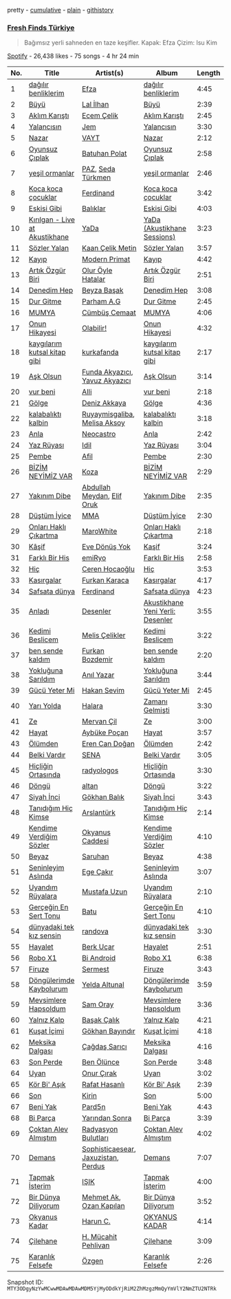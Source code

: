 pretty - [cumulative](/playlists/cumulative/37i9dQZF1DX1RLKir9EDRO.md) - [plain](/playlists/plain/37i9dQZF1DX1RLKir9EDRO) - [githistory](https://github.githistory.xyz/mackorone/spotify-playlist-archive/blob/main/playlists/plain/37i9dQZF1DX1RLKir9EDRO)

### [Fresh Finds Türkiye](https://open.spotify.com/playlist/37i9dQZF1DX1RLKir9EDRO)

> Bağımsız yerli sahneden en taze keşifler\. Kapak: Efza  Çizim: Isu Kim

[Spotify](https://open.spotify.com/user/spotify) - 26,438 likes - 75 songs - 4 hr 24 min

| No. | Title | Artist(s) | Album | Length |
|---|---|---|---|---|
| 1 | [dağılır benliklerim](https://open.spotify.com/track/6ilGae8IgyCho9SaroV2Vl) | [Efza](https://open.spotify.com/artist/4gPXQMEdpsYmYZWtbk4ATJ) | [dağılır benliklerim](https://open.spotify.com/album/58xHOErsEo8puLQD5MrEac) | 4:45 |
| 2 | [Büyü](https://open.spotify.com/track/3mzHwL4SnroznjZ1KQsDkE) | [Lal İlhan](https://open.spotify.com/artist/6myu7Qu2BGj8fFA6unKd4I) | [Büyü](https://open.spotify.com/album/7A5aZsvsgFVVCSizSxc7t2) | 2:39 |
| 3 | [Aklım Karıştı](https://open.spotify.com/track/2TPHEbr1EIrKx40kLg5a1P) | [Ecem Çelik](https://open.spotify.com/artist/68r0aYfdloC1g0epYmZgyb) | [Aklım Karıştı](https://open.spotify.com/album/08rGgAdkGFoaSrQ8NTYOJQ) | 2:45 |
| 4 | [Yalancısın](https://open.spotify.com/track/2UThEfHcvuRDSpXgfPiky3) | [Jem](https://open.spotify.com/artist/46WFz3btnr5B0puTNRaCms) | [Yalancısın](https://open.spotify.com/album/2sTkw67U6PL5OJ3nYPX3nN) | 3:30 |
| 5 | [Nazar](https://open.spotify.com/track/3GZzmJA8FGoIygQz5lTY68) | [VAYT](https://open.spotify.com/artist/6KsFwZYaFE0jLzAD4Toasv) | [Nazar](https://open.spotify.com/album/1vlfNQYCp9BorZAjzV4xHY) | 2:12 |
| 6 | [Oyunsuz Çıplak](https://open.spotify.com/track/6B9XwGdOXjNFJ8Wy2Bogt7) | [Batuhan Polat](https://open.spotify.com/artist/6SZpPDwlBPtvx9TDoBgwH8) | [Oyunsuz Çıplak](https://open.spotify.com/album/7lw4BmPyYGf8bEsJEFtg3i) | 2:58 |
| 7 | [yeşil ormanlar](https://open.spotify.com/track/5ZTQX0Svabd6DtVu4Kr5yA) | [PAZ](https://open.spotify.com/artist/6LHspjQI5piBTulbMKodbF), [Seda Türkmen](https://open.spotify.com/artist/6GA6VYWQbXkI0LVOXTcbby) | [yeşil ormanlar](https://open.spotify.com/album/4NhrYwYTKftQ3RYyQrxEJu) | 2:46 |
| 8 | [Koca koca çocuklar](https://open.spotify.com/track/0RFjRtxXpD6ITwcTfuRuMJ) | [Ferdinand](https://open.spotify.com/artist/5RkqmSvDQo2hqtBDZhLbwC) | [Koca koca çocuklar](https://open.spotify.com/album/1hIHzAFrsJ7DBgXOeIzCmm) | 3:42 |
| 9 | [Eskisi Gibi](https://open.spotify.com/track/4PcsRf7ekX9L1O03ht9sZp) | [Balıklar](https://open.spotify.com/artist/5GcsDYR1T7WWHL0UiEp7cn) | [Eskisi Gibi](https://open.spotify.com/album/1x1cC0K2HrM29GN908rHhw) | 4:03 |
| 10 | [Kırılgan \- Live at Akustikhane](https://open.spotify.com/track/5RrtxRpVSi8ZM3dbrpPB79) | [YaDa](https://open.spotify.com/artist/1nK7QIlWRKhFTid6OJEIAK) | [YaDa \(Akustikhane Sessions\)](https://open.spotify.com/album/6mgXeckoqAMnE5M03mXGuf) | 3:23 |
| 11 | [Sözler Yalan](https://open.spotify.com/track/6VtMwOuGr8H21i8tOGs4qD) | [Kaan Çelik Metin](https://open.spotify.com/artist/0UpAvZ6nJyJ6cTXfln5Uvs) | [Sözler Yalan](https://open.spotify.com/album/453eBU29pSBBafv2sv4t2N) | 3:57 |
| 12 | [Kayıp](https://open.spotify.com/track/783fTyBGbozulQvBxR4pCt) | [Modern Primat](https://open.spotify.com/artist/0h2QUgEmSPNZveJfDC7gHF) | [Kayıp](https://open.spotify.com/album/1bfWawJMOtRFu6LMv2ubKN) | 4:42 |
| 13 | [Artık Özgür Biri](https://open.spotify.com/track/2kI3XGZKvAz6CJdqjqF9Ct) | [Olur Öyle Hatalar](https://open.spotify.com/artist/6zd9StugApmMePXz80l5Uc) | [Artık Özgür Biri](https://open.spotify.com/album/3FuLJzPTbNftKpuaMom6PI) | 2:51 |
| 14 | [Denedim Hep](https://open.spotify.com/track/3Oh7KcwsQqscaxMbC2TFrM) | [Beyza Başak](https://open.spotify.com/artist/38awyHzw1soCVVfDYjLevO) | [Denedim Hep](https://open.spotify.com/album/19AeQA1q0eBVDwvsKCPtG7) | 3:08 |
| 15 | [Dur Gitme](https://open.spotify.com/track/4Yh4MmL2YuL6chkc64sxz1) | [Parham A.G](https://open.spotify.com/artist/4O3SAIAWxsNuwl5TSxvuYx) | [Dur Gitme](https://open.spotify.com/album/3vJXLOLHxmrKQUwB7UDmEQ) | 2:45 |
| 16 | [MUMYA](https://open.spotify.com/track/0a0YOdEMefOD29NHvaowrD) | [Cümbüş Cemaat](https://open.spotify.com/artist/0MLv04L8IGTPfhOjtdo6zq) | [MUMYA](https://open.spotify.com/album/1mbJ13xmSj3W0o599DQjCY) | 4:06 |
| 17 | [Onun Hikayesi](https://open.spotify.com/track/00HzVKC3wKkV4D6jOutode) | [Olabilir!](https://open.spotify.com/artist/5Q17hiDpug3g5J2Z7XSWhd) | [Onun Hikayesi](https://open.spotify.com/album/4nNtNK7rCaH9z7JZ2S0wBy) | 4:32 |
| 18 | [kaygılarım kutsal kitap gibi](https://open.spotify.com/track/2BvSvZiEgl2hu4DFch0hRv) | [kurkafanda](https://open.spotify.com/artist/1hwnnyxn54luBeZsknzbIw) | [kaygılarım kutsal kitap gibi](https://open.spotify.com/album/5XdECVyWljlvd0CfovuLNo) | 2:17 |
| 19 | [Aşk Olsun](https://open.spotify.com/track/4XIKGJ0scS1wcCbgjxtHEs) | [Funda Akyazıcı](https://open.spotify.com/artist/2HJo8tSjrOhdWqYR8W6YjN), [Yavuz Akyazıcı](https://open.spotify.com/artist/6j4NrXhIPC0abk489mzlJc) | [Aşk Olsun](https://open.spotify.com/album/13MiF9U01OzKRBXEjqg8pj) | 3:14 |
| 20 | [vur beni](https://open.spotify.com/track/0HvBm3T5vX9XnHVju6wrD9) | [Alli](https://open.spotify.com/artist/7iyPgiTPRbSOW7mbJQ3zuE) | [vur beni](https://open.spotify.com/album/4XMPUJckDUR0oStXWDIZeQ) | 2:18 |
| 21 | [Gölge](https://open.spotify.com/track/4xlEnxHoFuJQnV4mQXC1wD) | [Deniz Akkaya](https://open.spotify.com/artist/7GljNHMnSfOO5iBVPMqunG) | [Gölge](https://open.spotify.com/album/7u9yCPo5If8jyAgksFUsYY) | 4:36 |
| 22 | [kalabalıktı kalbin](https://open.spotify.com/track/5ijrMAQtIwG4HapjmmdAPN) | [Ruyaymisgaliba](https://open.spotify.com/artist/6EiebYPtntwnWtQkZcoUwC), [Melisa Aksoy](https://open.spotify.com/artist/03WpsJWawzUEQdN4zdkQoa) | [kalabalıktı kalbin](https://open.spotify.com/album/6Dm1TJQ3ilRYYJZf71NtmC) | 3:18 |
| 23 | [Anla](https://open.spotify.com/track/0XPWOCOMVKdF0hqfZRQoN1) | [Neocastro](https://open.spotify.com/artist/3dpCRBiWkKig7GHk8ima6N) | [Anla](https://open.spotify.com/album/6iDAyfRIwchuTp4UohJlTd) | 2:42 |
| 24 | [Yaz Rüyası](https://open.spotify.com/track/0PcQjbImYK5JUB8GyvwhbP) | [Idil](https://open.spotify.com/artist/0zNz4hmI6mCNUdj4BngitI) | [Yaz Rüyası](https://open.spotify.com/album/3rAbYrYonze2uwdQgolfHD) | 3:04 |
| 25 | [Pembe](https://open.spotify.com/track/0a41ZkguFMiqfmsZ6b4GFb) | [Afil](https://open.spotify.com/artist/3VLAvGTqIwUGu3Tq8uI4TQ) | [Pembe](https://open.spotify.com/album/1Sd7cRCqnXwqF2DwocoSVw) | 2:30 |
| 26 | [BİZİM NEYİMİZ VAR](https://open.spotify.com/track/4c6e5iTCnYoaP5CbEV20kR) | [Koza](https://open.spotify.com/artist/583r15fLR295RYefGrqkTx) | [BİZİM NEYİMİZ VAR](https://open.spotify.com/album/1ioTyYXZ1igattQuH8fK3U) | 2:29 |
| 27 | [Yakınım Dibe](https://open.spotify.com/track/32DdO593o6RPDZZ2uZN1fR) | [Abdullah Meydan](https://open.spotify.com/artist/1M4E8xzUwIeRuFz7fKKirW), [Elif Oruk](https://open.spotify.com/artist/50GMCj242I7iDGukyzV3Dw) | [Yakınım Dibe](https://open.spotify.com/album/6w8IYfWNyBAPUmcXooV8cW) | 2:35 |
| 28 | [Düştüm İyice](https://open.spotify.com/track/7EMTynRs2ObHLNbVHrXM5G) | [MMA](https://open.spotify.com/artist/0GKS5CCtpVfFwMrx1foJVk) | [Düştüm İyice](https://open.spotify.com/album/6EjprzisC84Dd4oz7YniNa) | 2:30 |
| 29 | [Onları Haklı Çıkartma](https://open.spotify.com/track/6nnTufBQZe0NusVinHbO1E) | [MaroWhite](https://open.spotify.com/artist/615xy2DdT2c0pOvT4UhTkA) | [Onları Haklı Çıkartma](https://open.spotify.com/album/5obZsZarHL2AlPMeK7Jv56) | 2:18 |
| 30 | [Kâşif](https://open.spotify.com/track/5rH1KZgpgORFe3dpEY20pO) | [Eve Dönüş Yok](https://open.spotify.com/artist/2tQmQVQ4gE2PdDTUvnfnsB) | [Kaşif](https://open.spotify.com/album/5WfTo7vtAuM6Gi8XR3eemd) | 3:24 |
| 31 | [Farklı Bir His](https://open.spotify.com/track/4Tt6QAR6GGu3QCzENL907a) | [emiRyo](https://open.spotify.com/artist/0dD6uXyogBmDb12frY2ZHv) | [Farklı Bir His](https://open.spotify.com/album/7rHj5cJPxmZaOGBzF4KA0l) | 2:58 |
| 32 | [Hiç](https://open.spotify.com/track/1p8npgJripjxPBzhsbBR37) | [Ceren Hocaoğlu](https://open.spotify.com/artist/1SR1sF3sCRJb6xR6tl99hA) | [Hiç](https://open.spotify.com/album/5SNki0EEuO4mFBdALVP1MH) | 3:53 |
| 33 | [Kasırgalar](https://open.spotify.com/track/43fBpH05DhiCjE39wRijll) | [Furkan Karaca](https://open.spotify.com/artist/154sxvjuoeibGo8PClKou4) | [Kasırgalar](https://open.spotify.com/album/4DybPip64tieTJCy7iCSuM) | 4:17 |
| 34 | [Safsata dünya](https://open.spotify.com/track/19LuC8J2e2nosy6BdP5nz2) | [Ferdinand](https://open.spotify.com/artist/5RkqmSvDQo2hqtBDZhLbwC) | [Safsata dünya](https://open.spotify.com/album/4oQr4hVzFXPq921v6N1txL) | 4:23 |
| 35 | [Anladı](https://open.spotify.com/track/0CTcWJfMOqJhc1XovrkcDc) | [Desenler](https://open.spotify.com/artist/6LqJ1tfQfHSYJ2o5DTkOMZ) | [Akustikhane Yeni Yerli: Desenler](https://open.spotify.com/album/7FIR4YRHm5c6QyNFVnjwBD) | 3:55 |
| 36 | [Kedimi Beslicem](https://open.spotify.com/track/4lMnxhUCEGW3lJNbiWgI9o) | [Melis Çelikler](https://open.spotify.com/artist/70m2oif03RZNydkSA2Tndm) | [Kedimi Beslicem](https://open.spotify.com/album/1p4hcK7FHW4Wzn65AsSXVL) | 3:22 |
| 37 | [ben sende kaldım](https://open.spotify.com/track/7d9CebFaogwc2qxvaqKaxR) | [Furkan Bozdemir](https://open.spotify.com/artist/1YmcVUtktVed7oKoJBoCIb) | [ben sende kaldım](https://open.spotify.com/album/4pwvUStyyWlmTSJ9Ji2s5r) | 2:20 |
| 38 | [Yokluğuna Sarıldım](https://open.spotify.com/track/3nZXQQn89YaTHNnAs94agT) | [Anıl Yazar](https://open.spotify.com/artist/5Y6CvlrZnU7vXpASa8CiGP) | [Yokluğuna Sarıldım](https://open.spotify.com/album/7sXLZF8ANv3zw9eG0sQbWJ) | 3:44 |
| 39 | [Gücü Yeter Mi](https://open.spotify.com/track/5qBntkfunUllNgFhR6Vkkj) | [Hakan Sevim](https://open.spotify.com/artist/4cst6B9y06EssehMg4dw9w) | [Gücü Yeter Mi](https://open.spotify.com/album/6iox3Vy4CgJaWIWJHadfuQ) | 2:45 |
| 40 | [Yarı Yolda](https://open.spotify.com/track/5KrypVUfRGEDkcPnHetixV) | [Halara](https://open.spotify.com/artist/4NavkdxV12DxZ2Sv3ySeGe) | [Zamanı Gelmişti](https://open.spotify.com/album/6DF5WDh8RkdVkXT7qoY89j) | 3:30 |
| 41 | [Ze](https://open.spotify.com/track/2ChtthZXihn1OmJiZWWgLH) | [Mervan Çil](https://open.spotify.com/artist/3hEDSEqhNOlWsMZhTsBALB) | [Ze](https://open.spotify.com/album/6xr50L3Bifzmw8wjpUT8FU) | 3:00 |
| 42 | [Hayat](https://open.spotify.com/track/0AQVWqBbMuOvoRThGWKDHE) | [Aybüke Poçan](https://open.spotify.com/artist/57rQZpIPdlavJHPyiIckCy) | [Hayat](https://open.spotify.com/album/5b28X5NFqJLVvoyOl3kbVQ) | 3:57 |
| 43 | [Ölümden](https://open.spotify.com/track/4uT4cc9r9Xo4tHO1bWlqYj) | [Eren Can Doğan](https://open.spotify.com/artist/1xT3L7yrEtN6Yr26WTsMbu) | [Ölümden](https://open.spotify.com/album/4pBrNm77zq2jZCJc3poA7x) | 2:42 |
| 44 | [Belki Vardır](https://open.spotify.com/track/2phThnaDyCtDfJ4eAee4DE) | [SENA](https://open.spotify.com/artist/3EJEvOSZFNoA9PEfuHutUr) | [Belki Vardır](https://open.spotify.com/album/1KQPNiIq9vI9hd6dt9HZv5) | 3:05 |
| 45 | [Hiçliğin Ortasında](https://open.spotify.com/track/6YymsWNxufSgwBmsXKWZbU) | [radyologos](https://open.spotify.com/artist/2mA7vZSBZ1MZcOKtMkEJRS) | [Hiçliğin Ortasında](https://open.spotify.com/album/0mo6icblQAYmaJ5RmJNZSl) | 3:30 |
| 46 | [Döngü](https://open.spotify.com/track/5WjaC9ZvtLd6tHsVy849Th) | [altan](https://open.spotify.com/artist/4g77W7Bz0EIPzwzqq2ssD0) | [Döngü](https://open.spotify.com/album/15GyzxoTQTNQQsAjArQs3e) | 3:22 |
| 47 | [Siyah İnci](https://open.spotify.com/track/01y4THe6PE6O6u47BNPWKk) | [Gökhan Balık](https://open.spotify.com/artist/27XUsmG6UfamHsrex1swpC) | [Siyah İnci](https://open.spotify.com/album/5rElqB4l3ydWAMyIrjVir4) | 3:43 |
| 48 | [Tanıdığım Hiç Kimse](https://open.spotify.com/track/1Y6PlnHOjmXAu0LCWCyyG4) | [Arslantürk](https://open.spotify.com/artist/2du8bUaDcUcDlWYAoUkEeC) | [Tanıdığım Hiç Kimse](https://open.spotify.com/album/7fQ0j2ypyhRmQ1LV4l15Vp) | 2:14 |
| 49 | [Kendime Verdiğim Sözler](https://open.spotify.com/track/1zk0zYDLgUHHuLl91GElfo) | [Okyanus Caddesi](https://open.spotify.com/artist/23rss6kqqXejwS6klTb49G) | [Kendime Verdiğim Sözler](https://open.spotify.com/album/1FlBC2A5R4hqjP0WEWyGFN) | 4:10 |
| 50 | [Beyaz](https://open.spotify.com/track/3XDhxv60ycTgr1OLYcrMzV) | [Saruhan](https://open.spotify.com/artist/2BIk87SxiSpyk4w2mH1nXr) | [Beyaz](https://open.spotify.com/album/2yOCUjZPBswrR36W6JILn2) | 4:38 |
| 51 | [Seninleyim Aslında](https://open.spotify.com/track/4Nl1lmMye40zLFORAq1aUF) | [Ege Çakır](https://open.spotify.com/artist/2zAK9cWUN8CDLvrK4Ca9oG) | [Seninleyim Aslında](https://open.spotify.com/album/6L4O3iT2VMUqXQRWjdmiTa) | 3:07 |
| 52 | [Uyandım Rüyalara](https://open.spotify.com/track/1vWE0GPuVSFu5yRGhPNqIk) | [Mustafa Uzun](https://open.spotify.com/artist/7mceZzVE0wNqj31rayA5Ab) | [Uyandım Rüyalara](https://open.spotify.com/album/3GK21UEJMlYVPpGGQVczzj) | 2:10 |
| 53 | [Gerçeğin En Sert Tonu](https://open.spotify.com/track/7bVPRuW29YGFrzLm5drgE4) | [Batu](https://open.spotify.com/artist/7vdtfmzMDEeIAJFyOCrVIi) | [Gerçeğin En Sert Tonu](https://open.spotify.com/album/4BUzpmFQ9PucgLGat3a19K) | 4:10 |
| 54 | [dünyadaki tek kız sensin](https://open.spotify.com/track/71LptqKJTRGrcI5oYoP4OI) | [randova](https://open.spotify.com/artist/78hRvcGcI0TNiG5UkX2VqC) | [dünyadaki tek kız sensin](https://open.spotify.com/album/743Yhhb9kl33E8DL2tWBuE) | 3:30 |
| 55 | [Hayalet](https://open.spotify.com/track/4wrNOh6gyFxr4mF6uMebE4) | [Berk Uçar](https://open.spotify.com/artist/1ZbJNjbClrxLy2nayQOIj1) | [Hayalet](https://open.spotify.com/album/74bIgogWlSQ66gb0sogxy8) | 2:51 |
| 56 | [Robo X1](https://open.spotify.com/track/3QG0D5YCQyPlTaWuRBjqoo) | [Bi Android](https://open.spotify.com/artist/0BgsrRUkYK2zLFRiDagUgG) | [Robo X1](https://open.spotify.com/album/2apXyfw91cXoGoHcuaK1sp) | 6:38 |
| 57 | [Firuze](https://open.spotify.com/track/6o3GYbi4v7WtBNogqn8WP8) | [Sermest](https://open.spotify.com/artist/5nHILGm6WRRJPbiuVgvMzA) | [Firuze](https://open.spotify.com/album/6Lf0nVcPCxQU08evYqwPTm) | 3:43 |
| 58 | [Döngülerimde Kaybolurum](https://open.spotify.com/track/5IT6SWOfUudc6iN6553u57) | [Yelda Altunal](https://open.spotify.com/artist/3A4CXrp41JSgYT3bAxEOYU) | [Döngülerimde Kaybolurum](https://open.spotify.com/album/2E4yTxk2K3vJMwV7FXCCxk) | 3:59 |
| 59 | [Mevsimlere Hapsoldum](https://open.spotify.com/track/3EvV2rENLgTRnUUBry1ERO) | [Sam Oray](https://open.spotify.com/artist/1B3svgVIyi5022afNa8roV) | [Mevsimlere Hapsoldum](https://open.spotify.com/album/0qrKT5QzsLSn5gFNRQtZY8) | 3:36 |
| 60 | [Yalnız Kalp](https://open.spotify.com/track/5z59q3cc83RZg10UTFkP1c) | [Başak Çalık](https://open.spotify.com/artist/7rmp4C7dbpPmlf3Uyt4rAm) | [Yalnız Kalp](https://open.spotify.com/album/4kd4kTictkNvos8A50MRg1) | 4:21 |
| 61 | [Kuşat İçimi](https://open.spotify.com/track/3A5Rfhp00HX4r4RiMgkhCp) | [Gökhan Bayındır](https://open.spotify.com/artist/0JKjrjf9BmI7a5hI1ckUg0) | [Kuşat İçimi](https://open.spotify.com/album/6rVsYZmaZ6yOarutpHaTTw) | 4:18 |
| 62 | [Meksika Dalgası](https://open.spotify.com/track/0l4gvxnmz8f8wvTzc9B0jq) | [Çağdaş Sarıcı](https://open.spotify.com/artist/1gVib7bnnJCCGWMhATYrws) | [Meksika Dalgası](https://open.spotify.com/album/5IzkvBd4l6Gr7FzW2USQpx) | 4:16 |
| 63 | [Son Perde](https://open.spotify.com/track/6ixXTrGqmgluADrd9EJxxa) | [Ben Ölünce](https://open.spotify.com/artist/3aM81T2G7hGpcGGuspkI8l) | [Son Perde](https://open.spotify.com/album/7HN9KD3pQXoo5O3v2wslKO) | 3:48 |
| 64 | [Uyan](https://open.spotify.com/track/3UkFtcFyA9QYlAJ4iLi0XK) | [Onur Çırak](https://open.spotify.com/artist/67IITXYx9RQ9KpvnwpUWsp) | [Uyan](https://open.spotify.com/album/5wV88hE2MCHE4gBDVaPRQv) | 3:02 |
| 65 | [Kör Bi' Aşık](https://open.spotify.com/track/0UGfjw2WXymuvJJrzWv9Od) | [Rafat Hasanlı](https://open.spotify.com/artist/4BaSMoTobauZ9yQZw4VG4c) | [Kör Bi' Aşık](https://open.spotify.com/album/7jZbH6fZdCTLZWnwn4u8zy) | 2:39 |
| 66 | [Son](https://open.spotify.com/track/4C3WzSXWLpL91VtA6sFHY2) | [Kirin](https://open.spotify.com/artist/0kWCAqANoIGU4HRnOATUTM) | [Son](https://open.spotify.com/album/3cHUF1IBIGz0ePknNJaaZh) | 5:00 |
| 67 | [Beni Yak](https://open.spotify.com/track/1Ujcfm66IR815yFrVB5ZRR) | [Pard5n](https://open.spotify.com/artist/5ZbuNhroXQHWJYqdUDtcuw) | [Beni Yak](https://open.spotify.com/album/4HwJvgkvYO8O59RFoE5HSf) | 4:43 |
| 68 | [Bi Parça](https://open.spotify.com/track/53WCyTd28bjpl0FEn17XmA) | [Yarından Sonra](https://open.spotify.com/artist/7BdOmk5T2aX0sg0MTSeHxB) | [Bi Parça](https://open.spotify.com/album/4Wt6hSl35B8vl3DURJNxrZ) | 3:39 |
| 69 | [Çoktan Alev Almıştım](https://open.spotify.com/track/1zJjfbo4o8qRqkgA2M5Git) | [Radyasyon Bulutları](https://open.spotify.com/artist/5tzuC4sXK9SYFFMEMXxwIE) | [Çoktan Alev Almıştım](https://open.spotify.com/album/29mArhBve4cqnyDrpFzf4B) | 4:02 |
| 70 | [Demans](https://open.spotify.com/track/26o15qQBqRZ8YLmO88K5jt) | [Sophisticaesear](https://open.spotify.com/artist/0Ntkc1rMHAuXmIk9to9jnj), [Jaxuzistan](https://open.spotify.com/artist/2UqET7PLFIVpOHEMtXhubi), [Perdus](https://open.spotify.com/artist/5yeFLJizREo5H6NciW45Ft) | [Demans](https://open.spotify.com/album/5UQ36d8i1AthayvOztvqgL) | 7:07 |
| 71 | [Tapmak İsterim](https://open.spotify.com/track/779XwdaG92MI9RJE0krkgX) | [IŞIK](https://open.spotify.com/artist/0NU9whR71jSzGRs6NFeeWY) | [Tapmak İsterim](https://open.spotify.com/album/1hYcRJpZShPTmDe7pxVs5d) | 4:00 |
| 72 | [Bir Dünya Diliyorum](https://open.spotify.com/track/0mNoz2cCpbBl9loFhspSXO) | [Mehmet Ak](https://open.spotify.com/artist/423moB23fASKwaSdD0mAx1), [Ozan Kapılan](https://open.spotify.com/artist/20wANpikffeS9Os0pzQG8W) | [Bir Dünya Diliyorum](https://open.spotify.com/album/5630oW2v77lbawO4p25asv) | 3:52 |
| 73 | [Okyanus Kadar](https://open.spotify.com/track/6dRwh62pB52N6TELfQEnkb) | [Harun C.](https://open.spotify.com/artist/2KLb6svKlNziNFRFj5XeDD) | [OKYANUS KADAR](https://open.spotify.com/album/0DllTvl7vtOhdrA8i5KgLM) | 4:14 |
| 74 | [Çilehane](https://open.spotify.com/track/2dxALETfKISmxQaLeZe8Mc) | [H\. Mücahit Pehlivan](https://open.spotify.com/artist/4u76tO2Z2kYuhMF0M2JV2q) | [Çilehane](https://open.spotify.com/album/1JscprvxhMRCWKLnqpZS0X) | 3:09 |
| 75 | [Karanlık Felsefe](https://open.spotify.com/track/5yaEGQHTyr589gxkpxEn62) | [Özgen](https://open.spotify.com/artist/6Yn48YLL8D6ia39zIUtPGE) | [Karanlık Felsefe](https://open.spotify.com/album/27zepuu8O1XRQAzXcOEXs0) | 2:26 |

Snapshot ID: `MTY3ODgyNzYwMCwwMDAwMDAwMDM5YjMyODdkYjRiM2ZhMzgzMmQyYmVlY2NmZTU2NTRk`
